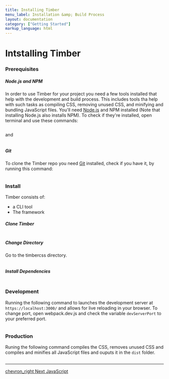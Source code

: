 ```yaml
---
title: Installing Timber
menu_label: Installation &amp; Build Process
layout: documentation
category: ["Getting Started"]
markup_language: html
---
```


<div class="section-block">
  <div class="row pt-40 pt-md-40">
    <!-- Content Inner -->
    <div class="col w-9/12 w-md-full order-2 content-inner">
      <h1 class="font-light">Intstalling Timber</h1>
      <h3 class="font-light">Prerequisites</h3>
      <h5>Node.js and NPM</h5>
      <p>In order to use Timber for your project you need a few tools installed that help with the development and build process. This includes tools tha help with such tasks as compiling CSS, removing unused CSS, and minifying and bundling JavaScript files. You'll need <a href="https://nodejs.org/en/download/">Node.js</a> and NPM installed (Note that installing Node.js also installs NPM). To check if they're installed, open terminal and use these commands:</p>
      <!-- code -->
      <div class="rounded p-20 overflow-y-scroll mb-20 bg-gradient-grey-ultralight border-l border-4 border-solid border-indigo">
        <pre class="m-0 language-js"><code class="inline-block scrolling-touch"><!--node -v
--></code></pre>
      </div>
      <!-- code -->
      <p>and</p>
      <!-- code -->
      <div class="rounded p-20 overflow-y-scroll mb-0 bg-gradient-grey-ultralight border-l border-4 border-solid border-indigo">
        <pre class="m-0 language-js"><code class="inline-block scrolling-touch"><!--npm -v
--></code></pre>
      </div>
      <!-- code -->
      <h5>Git</h5>
      <p>To clone the Timber repo you need <a href="https://help.github.com/en/articles/set-up-git#setting-up-git">Git</a> installed, check if you have it, by running this command:</p>
      <!-- code -->
      <div class="rounded p-20 overflow-y-scroll mb-0 bg-gradient-grey-ultralight border-l border-4 border-solid border-indigo">
        <pre class="m-0 language-js"><code class="inline-block scrolling-touch"><!--git --version
--></code></pre>
      </div>
      <!-- code -->
      <h3 class="font-light">Install</h3>
      <p>Timber consists of:</p>
      <ul>
        <li>a CLI tool</li>
        <li>The framework</li>
      </ul>
      <h5>Clone Timber</h5>
      <!-- code -->
      <div class="rounded p-20 overflow-y-scroll mb-0 bg-gradient-grey-ultralight border-l border-4 border-solid border-indigo">
        <pre class="m-0 language-js"><code class="inline-block scrolling-touch"><!--git clone https://github.com/ThemeMountain/timbercss
--></code></pre>
      </div>
      <!-- code -->
      <h5>Change Directory</h5>
      <p>Go to the timbercss directory.</p>
      <!-- code -->
      <div class="rounded p-20 overflow-y-scroll mb-0 bg-gradient-grey-ultralight border-l border-4 border-solid border-indigo">
        <pre class="m-0 language-js"><code class="inline-block scrolling-touch"><!--cd timbercss
--></code></pre>
      </div>
      <!-- code -->
      <h5>Install Dependencies</h5>
      <!-- code -->
      <div class="rounded p-20 overflow-y-scroll mb-0 bg-gradient-grey-ultralight border-l border-4 border-solid border-indigo">
        <pre class="m-0 language-js"><code class="inline-block scrolling-touch"><!--npm install
--></code></pre>
      </div>
      <!-- code -->
      <h3 class="font-light">Development</h3>
      <p>Running the following command to launches the development server at <code class="color-indigo font-bold">https://localhost:3000/</code> and allows for live reloading in your browser. To change port, open webpack.dev.js and check the variable <code class="color-indigo font-bold">devServerPort</code> to your preferred port.</p>
      <!-- code -->
      <div class="rounded p-20 overflow-y-scroll mb-0 bg-gradient-grey-ultralight border-l border-4 border-solid border-indigo">
        <pre class="m-0 language-js"><code class="inline-block scrolling-touch"><!--npm run start--></code></pre>
      </div>
      <!-- code -->
      <h3 class="font-light">Production</h3>
      <p>Runing the following command compiles the CSS, removes unused CSS and compiles and minifies all JavaScript files and ouputs it in the <code class="color-indigo font-bold">dist</code> folder.</p>
      <!-- code -->
      <div class="rounded p-20 overflow-y-scroll mb-0 bg-gradient-grey-ultralight border-l border-4 border-solid border-indigo">
        <pre class="m-0 language-js"><code class="inline-block scrolling-touch"><!--npm run build--></code></pre>
      </div>
      <!-- code -->
      <hr class="mt-50">
      <a href="getting-started-javascript.html" title="Next Page" class="pagination-link button border-none flex flex-row-reverse justify-start justify-sm-between w-auto pr-0 m-0 right bg-transparent bg-hover-transparent left-sm color-grey color-hover-grey-darkest">
        <span class="icon-material mr-0 ml-10">chevron_right</span>
        <span class="mt-0 mr-20">
          <span class="leading-none text-tiny uppercase">Next</span>
          <span class="block text-large">JavaScript</span>
        </span>
      </a>
    </div>
    <!-- Content Inner End -->
		<!-- {{ sidebar }} -->
  </div>
</div>
